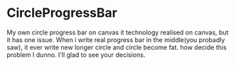 # CircleProgressBar
My own circle progress bar on canvas
it technology realised on canvas, but it has one issue. When i write real progress bar in the middle(you probadly saw), it ever write new 
longer circle and circle become fat. how decide this problem I dunno. I'll glad to see your decisions.
